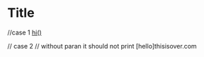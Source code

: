 # Title

//case 1
[hi()](thiswillbreak.com)


// case 2
// without paran it should not print
[hello]thisisover.com

